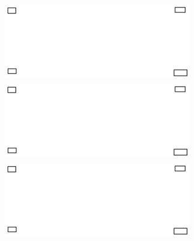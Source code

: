

<!-- word param imageWidth 1000 -->

![image](big-image.png)

<!-- word param imageWidth 200 -->

![image](big-image.png)

<!-- word param imageWidth 100 -->

![image](big-image.png)


